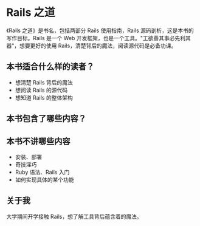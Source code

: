 # Rails 之道

《Rails 之道》是书名，包括两部分 Rails 使用指南，Rails 源码剖析，这是本书的写作目标。Rails 是一个 Web 开发框架，也是一个工具。"工欲善其事必先利其器"，想要更好的使用 Rails，清楚背后的魔法，阅读源代码是必备功课。

## 本书适合什么样的读者？

- 想清楚 Rails 背后的魔法
- 想阅读 Rails 的源代码
- 想知道 Rails 的整体架构

## 本书包含了哪些内容？

## 本书不讲哪些内容

- 安装、部署
- 奇技淫巧
- Ruby 语法、Rails 入门
- 如何实现具体的某个功能

## 关于我

大学期间开学接触 Rails，想了解工具背后蕴含着的魔法。
